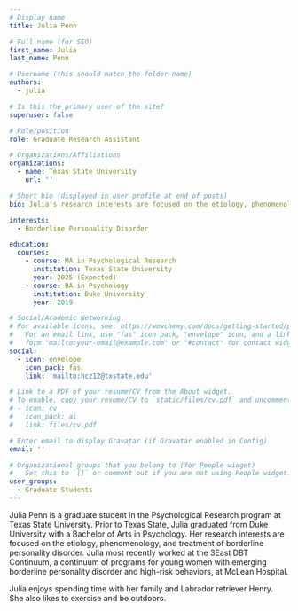 ```yaml
---
# Display name
title: Julia Penn

# Full name (for SEO)
first_name: Julia
last_name: Penn

# Username (this should match the folder name)
authors:
  - julia

# Is this the primary user of the site?
superuser: false

# Role/position
role: Graduate Research Assistant

# Organizations/Affiliations
organizations:
  - name: Texas State University
    url: ''

# Short bio (displayed in user profile at end of posts)
bio: Julia's research interests are focused on the etiology, phenomenology, and treatment of borderline personality disorder.

interests:
  - Borderline Personality Disorder

education:
  courses:
    - course: MA in Psychological Research
      institution: Texas State University
      year: 2025 (Expected)
    - course: BA in Psychology
      institution: Duke University
      year: 2019

# Social/Academic Networking
# For available icons, see: https://wowchemy.com/docs/getting-started/page-builder/#icons
#   For an email link, use "fas" icon pack, "envelope" icon, and a link in the
#   form "mailto:your-email@example.com" or "#contact" for contact widget.
social:
  - icon: envelope
    icon_pack: fas
    link: 'mailto:hcz12@txstate.edu'

# Link to a PDF of your resume/CV from the About widget.
# To enable, copy your resume/CV to `static/files/cv.pdf` and uncomment the lines below.
# - icon: cv
#   icon_pack: ai
#   link: files/cv.pdf

# Enter email to display Gravatar (if Gravatar enabled in Config)
email: ''

# Organizational groups that you belong to (for People widget)
#   Set this to `[]` or comment out if you are not using People widget.
user_groups:
  - Graduate Students
---
```


Julia Penn is a graduate student in the Psychological Research program at Texas State University. Prior to Texas State, Julia graduated from Duke University with a Bachelor of Arts in Psychology. Her research interests are focused on the etiology, phenomenology, and treatment of borderline personality disorder. Julia most recently worked at the 3East DBT Continuum, a continuum of programs for young women with emerging borderline personality disorder and high-risk behaviors, at McLean Hospital.

Julia enjoys spending time with her family and Labrador retriever Henry. She also likes to exercise and be outdoors.
